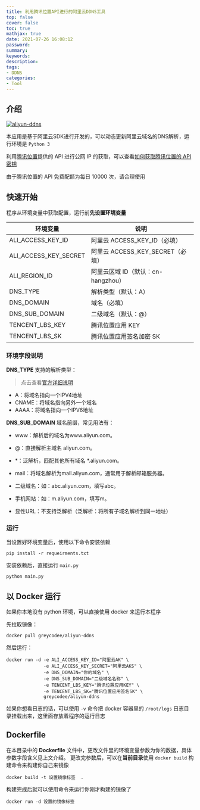 ```yaml
---
title: 利用腾讯位置API进行的阿里云DDNS工具
top: false
cover: false
toc: true
mathjax: true
date: 2021-07-26 16:08:12
password:
summary:
keywords:
description:
tags:
- DDNS
categories:
- Tool
---
```


## 介绍

[![aliyun-ddns](https://github-readme-stats.vercel.app/api/pin/?username=greycodee&repo=aliyun-ddns)](https://github.com/greycodee/aliyun-ddns)

本应用是基于阿里云SDK进行开发的，可以动态更新阿里云域名的DNS解析，运行环境是 `Python 3`

利用[腾讯位置](https://lbs.qq.com)提供的 API 进行公网 IP 的获取，可以查看[如何获取腾讯位置的 API 密钥](doc/tencent_lbs.md)

由于腾讯位置的 API 免费配额为每日 10000 次，请合理使用

## 快速开始
程序从环境变量中获取配置，运行前**先设置环境变量**

| 环境变量              | 说明                               |
| --------------------- | ---------------------------------- |
| ALI_ACCESS_KEY_ID     | 阿里云 ACCESS_KEY_ID（必填）       |
| ALI_ACCESS_KEY_SECRET | 阿里云 ACCESS_KEY_SECRET（必填）   |
| ALI_REGION_ID         | 阿里云区域 ID（默认：cn-hangzhou） |
| DNS_TYPE              | 解析类型（默认：A）                |
| DNS_DOMAIN            | 域名（必填）                       |
| DNS_SUB_DOMAIN        | 二级域名（默认：@）                |
| TENCENT_LBS_KEY       | 腾讯位置应用 KEY                   |
| TENCENT_LBS_SK        | 腾讯位置应用签名加密 SK            |

### 环境字段说明

**DNS_TYPE** 支持的解析类型：
> 点击查看[官方详细说明](https://help.aliyun.com/document_detail/29805.html?spm=a2c4g.11186623.2.8.4d3316267Ov7hF)
- A：将域名指向一个IPV4地址
- CNAME：将域名指向另外一个域名
- AAAA：将域名指向一个IPV6地址

**DNS_SUB_DOMAIN** 域名前缀，常见用法有：

- www：解析后的域名为www.aliyun.com。

- @：直接解析主域名 aliyun.com。

- *：泛解析，匹配其他所有域名 *.aliyun.com。

- mail：将域名解析为mail.aliyun.com，通常用于解析邮箱服务器。

- 二级域名：如：abc.aliyun.com，填写abc。

- 手机网站：如：m.aliyun.com，填写m。

- 显性URL：不支持泛解析（泛解析：将所有子域名解析到同一地址）

### 运行
当设置好环境变量后，使用以下命令安装依赖
```shell
pip install -r requeirments.txt
```
安装依赖后，直接运行 `main.py`
```shell
python main.py
```

## 以 Docker 运行
如果你本地没有 python 环境，可以直接使用 docker 来运行本程序

先拉取镜像：
```shell
docker pull greycodee/aliyun-ddns
```

然后运行：
```shell
docker run -d -e ALI_ACCESS_KEY_ID="阿里云AK" \
              -e ALI_ACCESS_KEY_SECRET="阿里云AKS" \
              -e DNS_DOMAIN="你的域名" \
              -e DNS_SUB_DOMAIN="二级域名名称" \
              -e TENCENT_LBS_KEY="腾讯位置应用KEY" \
              -e TENCENT_LBS_SK="腾讯位置应用签名SK" \
              greycodee/aliyun-ddns
```

如果你想看日志的话，可以使用 `-v` 命令把 docker 容器里的 `/root/logs` 日志目录挂载出来，这里面存放着程序的运行日志

## Dockerfile
在本目录中的 **Dockerfile** 文件中，更改文件里的环境变量参数为你的数据，具体参数字段含义见上文介绍。
更改完参数后，可以在**当前目录**使用 `docker build` 构建命令来构建你自己来镜像
```shell
docker build -t 设置镜像标签  .
```
构建完成后就可以使用命令来运行你刚才构建的镜像了
```shell
docker run -d 设置的镜像标签
```
